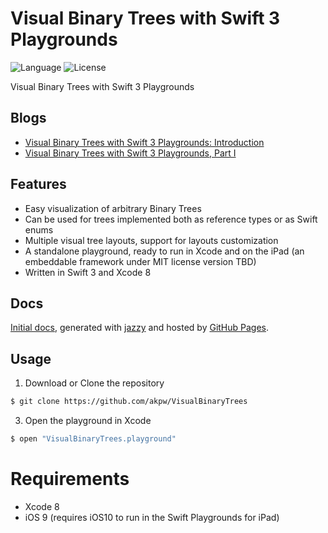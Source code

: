 Visual Binary Trees with Swift 3 Playgrounds
============

![Language](https://img.shields.io/badge/language-Swift3-orange.svg)
![License](https://img.shields.io/badge/License-GNU%20GPL-blue.svg)


Visual Binary Trees with Swift 3 Playgrounds


## Blogs
* [Visual Binary Trees with Swift 3 Playgrounds: Introduction](http://www.akpdev.com/articles/2016/08/26/BinaryTreesPlayground.html)
* [Visual Binary Trees with Swift 3 Playgrounds, Part I](http://www.akpdev.com/articles/2016/08/26/BinaryTreesPlayground-Part-I.html)


## Features
* Easy visualization of arbitrary Binary Trees
* Can be used for trees implemented both as reference types or as Swift enums
* Multiple visual tree layouts, support for layouts customization
* A standalone playground, ready to run in Xcode and on the iPad (an embeddable framework under MIT license version TBD)
* Written in Swift 3 and Xcode 8


## Docs
 [Initial docs][docsLink], generated with [jazzy](https://github.com/realm/jazzy) and hosted by [GitHub Pages](https://pages.github.com).



## Usage

1) Download or Clone the repository

```bash
$ git clone https://github.com/akpw/VisualBinaryTrees
```

3) Open the playground in Xcode

```bash
$ open "VisualBinaryTrees.playground"
```
# Requirements

* Xcode 8
* iOS 9 (requires iOS10 to run in the Swift Playgrounds for iPad)


[docsLink]:https://akpw.github.io//VisualBinaryTrees/index.html
